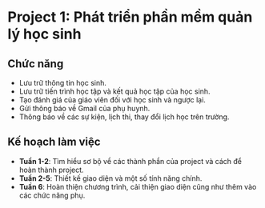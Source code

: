 # Project 1: Phát triển phần mềm quản lý học sinh

## Chức năng
- Lưu trữ thông tin học sinh.
- Lưu trữ tiến trình học tập và kết quả học tập của học sinh.
- Tạo đánh giá của giáo viên đối với học sinh và ngược lại.
- Gửi thông báo về Gmail của phụ huynh.
- Thông báo về các sự kiện, lịch thi, thay đổi lịch học trên trường.

## Kế hoạch làm việc
- **Tuần 1-2**: Tìm hiểu sơ bộ về các thành phần của project và cách để hoàn thành project.
- **Tuần 2-5**: Thiết kế giao diện và một số tính năng chính.
- **Tuần 6**: Hoàn thiện chương trình, cải thiện giao diện cũng như thêm vào các chức năng phụ.
